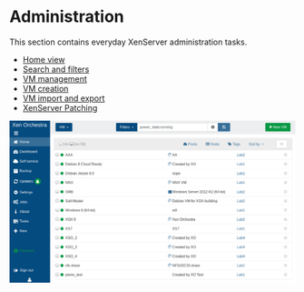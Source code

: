 # Administration

This section contains everyday XenServer administration tasks.

* [Home view](user_interface.md)
* [Search and filters](search.md)
* [VM management](vm_management.md)
* [VM creation](vm_creation.md)
* [VM import and export](vm_import_export.md)
* [XenServer Patching](patching.md)

![](./assets/xo5homevms.png)
